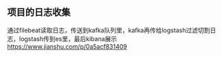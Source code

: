 
## 项目的日志收集

通过filebeat读取日志，传送到kafka队列里，kafka再传给logstash过滤切割日志，logstash传到es里，最后kibana展示
https://www.jianshu.com/p/0a5acf831409